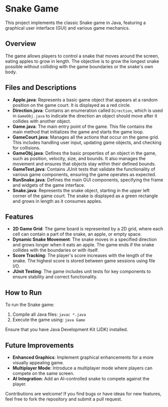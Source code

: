 # Snake Game

This project implements the classic Snake game in Java, featuring a graphical user interface (GUI) and various game mechanics.

## Overview

The game allows players to control a snake that moves around the screen, eating apples to grow in length. The objective is to grow the longest snake possible without colliding with the game boundaries or the snake's own body.

## Files and Descriptions

- **Apple.java**: Represents a basic game object that appears at a random position on the game court. It is displayed as a red circle.
- **Direction.java**: Contains an enumeration called `Direction`, which is used in `GameObj.java` to indicate the direction an object should move after it collides with another object.
- **Game.java**: The main entry point of the game. This file contains the main method that initializes the game and starts the game loop.
- **GameCourt.java**: Manages all the actions that occur on the game grid. This includes handling user input, updating game objects, and checking for collisions.
- **GameObj.java**: Defines the basic properties of an object in the game, such as position, velocity, size, and bounds. It also manages the movement and ensures that objects stay within their defined bounds.
- **GameTest.java**: Contains JUnit tests that validate the functionality of various game components, ensuring the game operates as expected.
- **RunSnake.java**: Defines the main GUI components, specifying the frame and widgets of the game interface.
- **Snake.java**: Represents the snake object, starting in the upper left corner of the game court. The snake is displayed as a green rectangle and grows in length as it consumes apples.

## Features

- **2D Game Grid**: The game board is represented by a 2D grid, where each cell can contain a part of the snake, an apple, or empty space.
- **Dynamic Snake Movement**: The snake moves in a specified direction and grows longer when it eats an apple. The game ends if the snake collides with the boundaries or with itself.
- **Score Tracking**: The player's score increases with the length of the snake. The highest score is stored between game sessions using file I/O.
- **JUnit Testing**: The game includes unit tests for key components to ensure stability and correct functionality.

## How to Run

To run the Snake game:

1. Compile all Java files: `javac *.java`
2. Execute the game using: `java Game`

Ensure that you have Java Development Kit (JDK) installed.

## Future Improvements

- **Enhanced Graphics**: Implement graphical enhancements for a more visually appealing game.
- **Multiplayer Mode**: Introduce a multiplayer mode where players can compete on the same screen.
- **AI Integration**: Add an AI-controlled snake to compete against the player.

Contributions are welcome! If you find bugs or have ideas for new features, feel free to fork the repository and submit a pull request.
